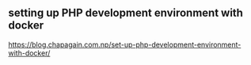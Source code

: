 ## setting up PHP development environment with docker

https://blog.chapagain.com.np/set-up-php-development-environment-with-docker/
